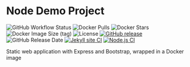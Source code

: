 # Node Demo Project
 
![GitHub Workflow Status](https://img.shields.io/github/workflow/status/buluma/node_project/Docker%20Image?style=for-the-badge)
![Docker Pulls](https://img.shields.io/docker/pulls/buluma/nodejs-image-demo.svg?style=for-the-badge)
![Docker Stars](https://img.shields.io/docker/stars/buluma/nodejs-image-demo?style=for-the-badge)
![Docker Image Size (tag)](https://img.shields.io/docker/image-size/buluma/nodejs-image-demo/latest?style=for-the-badge)
![License](https://img.shields.io/github/license/buluma/node_project?style=for-the-badge)
[![GitHub release](https://img.shields.io/github/v/release/buluma/node_project?style=for-the-badge)](https://github.com/buluma/node_project/releases)
![GitHub Release Date](https://img.shields.io/github/release-date/buluma/node_project?style=for-the-badge)
[![Jekyll site CI](https://github.com/buluma/node_project/actions/workflows/jekyll.yml/badge.svg)](https://github.com/buluma/node_project/actions/workflows/jekyll.yml)
[![Node.js CI](https://github.com/buluma/node_project/actions/workflows/node.js.yml/badge.svg)](https://github.com/buluma/node_project/actions/workflows/node.js.yml)

Static web application with Express and Bootstrap, wrapped in a Docker image
